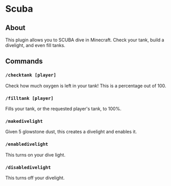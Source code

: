 # Scuba

## About

This plugin allows you to SCUBA dive in Minecraft. Check your tank,
build a divelight, and even fill tanks.

## Commands
### `/checktank [player]`
Check how much oxygen is left in your tank! This is a percentage out of 100.

### `/filltank [player]`
Fills your tank, or the requested player's tank, to 100%.

### `/makedivelight`
Given 5 glowstone dust, this creates a divelight and enables it.

### `/enabledivelight`
This turns on your dive light.

### `/disabledivelight`
This turns off your divelight.

